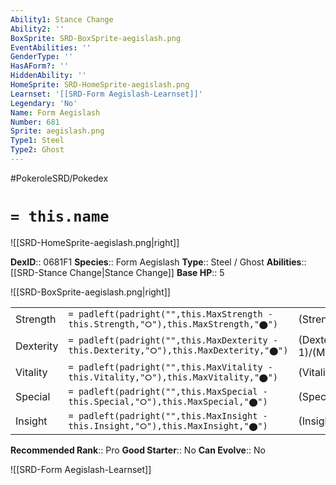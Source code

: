 ```yaml
---
Ability1: Stance Change
Ability2: ''
BoxSprite: SRD-BoxSprite-aegislash.png
EventAbilities: ''
GenderType: ''
HasAForm?: ''
HiddenAbility: ''
HomeSprite: SRD-HomeSprite-aegislash.png
Learnset: '[[SRD-Form Aegislash-Learnset]]'
Legendary: 'No'
Name: Form Aegislash
Number: 681
Sprite: aegislash.png
Type1: Steel
Type2: Ghost
---
```


#PokeroleSRD/Pokedex

# `= this.name`

![[SRD-HomeSprite-aegislash.png|right]]

**DexID**:: 0681F1
**Species**:: Form Aegislash
**Type**:: Steel / Ghost
**Abilities**:: [[SRD-Stance Change|Stance Change]]
**Base HP**:: 5

![[SRD-BoxSprite-aegislash.png|right]]

|           |                                                                                        |                                          |
| --------- | -------------------------------------------------------------------------------------- | ---------------------------------------- |
| Strength  | `= padleft(padright("",this.MaxStrength - this.Strength,"⭘"),this.MaxStrength,"⬤")`    | (Strength::4)/(MaxStrength::8)   |
| Dexterity | `= padleft(padright("",this.MaxDexterity - this.Dexterity,"⭘"),this.MaxDexterity,"⬤")` | (Dexterity:: 1)/(MaxDexterity::3) |
| Vitality  | `= padleft(padright("",this.MaxVitality - this.Vitality,"⭘"),this.MaxVitality,"⬤")`    | (Vitality::2)/(MaxVitality::4)   |
| Special   | `= padleft(padright("",this.MaxSpecial - this.Special,"⭘"),this.MaxSpecial,"⬤")`       | (Special::4)/(MaxSpecial::8)     |
| Insight   | `= padleft(padright("",this.MaxInsight - this.Insight,"⭘"),this.MaxInsight,"⬤")`       | (Insight::2)/(MaxInsight::4)     |

**Recommended Rank**:: Pro
**Good Starter**:: No
**Can Evolve**:: No

![[SRD-Form Aegislash-Learnset]]